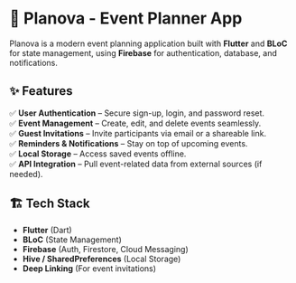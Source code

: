 # 🚀 Planova - Event Planner App  

Planova is a modern event planning application built with **Flutter** and **BLoC** for state management, using **Firebase** for authentication, database, and notifications.  

## ✨ Features  
✅ **User Authentication** – Secure sign-up, login, and password reset.  
✅ **Event Management** – Create, edit, and delete events seamlessly.  
✅ **Guest Invitations** – Invite participants via email or a shareable link.  
✅ **Reminders & Notifications** – Stay on top of upcoming events.  
✅ **Local Storage** – Access saved events offline.  
✅ **API Integration** – Pull event-related data from external sources (if needed).  

## 🏗️ Tech Stack  
- **Flutter** (Dart)  
- **BLoC** (State Management)  
- **Firebase** (Auth, Firestore, Cloud Messaging)  
- **Hive / SharedPreferences** (Local Storage)  
- **Deep Linking** (For event invitations)  